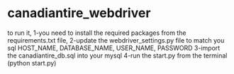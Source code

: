 # canadiantire_webdriver
to run it, 1-you need to install the required packages from the requirements.txt file, 2-update the webdriver_settings.py file to match you sql HOST_NAME, DATABASE_NAME, USER_NAME, PASSWORD 3-import the canadiantire_db.sql into your mysql 4-run the start.py from the terminal (python start.py)
